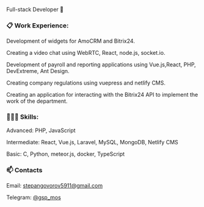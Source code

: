 Full-stack Developer 👋

### 📋 Work Experience:
Development of widgets for AmoCRM and Bitrix24.

Creating a video chat using WebRTC, React, node.js, socket.io.

Development of payroll and reporting applications using Vue.js,React, PHP, DevExtreme, Ant Design.

Creating company regulations using vuepress and netlify CMS.

Creating an application for interacting with the Bitrix24 API to implement the work of the department.


### 👨🏻‍💻 Skills:
Advanced: PHP, JavaScript

Intermediate: React, Vue.js, Laravel, MySQL, MongoDB, Netlify CMS

Basic: C, Python, meteor.js, docker, TypeScript

### 📫 Contacts
Email: stepangovorov5911@gmail.com

Telegram: [@gsp_mos](https://t.me/gsp_mos)
